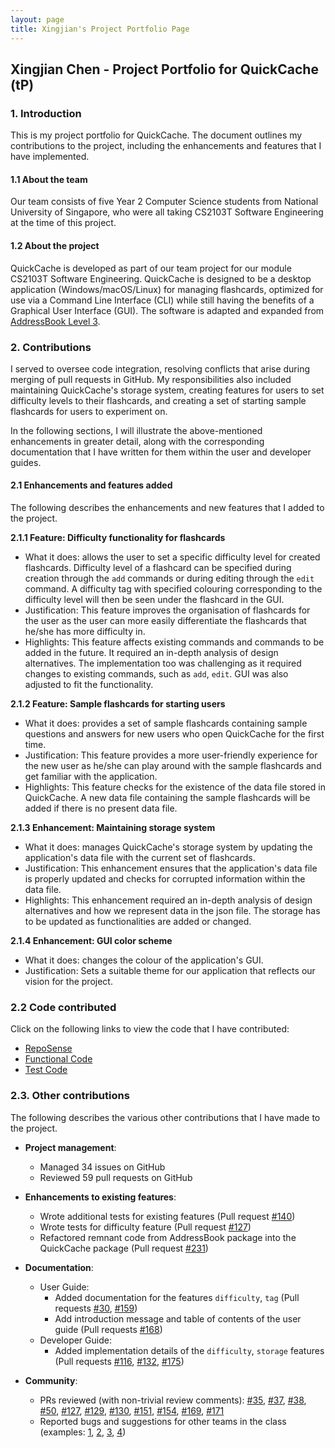 ```yaml
---
layout: page
title: Xingjian's Project Portfolio Page
---
```


## Xingjian Chen - Project Portfolio for QuickCache (tP)

### 1. Introduction

This is my project portfolio for QuickCache. The document outlines my contributions to the project, including the enhancements and features that I have implemented.

#### 1.1 About the team

Our team consists of five Year 2 Computer Science students from National University of Singapore, who were all taking CS2103T Software Engineering at the time of this project.

#### 1.2 About the project

QuickCache is developed as part of our team project for our module CS2103T Software Engineering. QuickCache is designed to be a desktop application (Windows/macOS/Linux) for managing flashcards, optimized for use via a Command Line Interface (CLI) while still having the benefits of a Graphical User Interface (GUI). The software is adapted and expanded from [AddressBook Level 3](https://github.com/nus-cs2103-AY2021S1/tp).

### 2. Contributions

I served to oversee code integration, resolving conflicts that arise during merging of pull requests in GitHub. My responsibilities also included maintaining QuickCache's storage system, creating features for users to set difficulty levels to their flashcards, and creating a set of starting sample flashcards for users to experiment on.

In the following sections, I will illustrate the above-mentioned enhancements in greater detail, along with the corresponding documentation that I have written for them within the user and developer guides.

#### 2.1 Enhancements and features added

The following describes the enhancements and new features that I added to the project.

**2.1.1 Feature: Difficulty functionality for flashcards**
  * What it does: allows the user to set a specific difficulty level for created flashcards. Difficulty level of a flashcard can be specified during creation through the `add` commands or during editing through the `edit` command. A difficulty tag with specified colouring corresponding to the difficulty level will then be seen under the flashcard in the GUI.
  * Justification: This feature improves the organisation of flashcards for the user as the user can more easily differentiate the flashcards that he/she has more difficulty in.
  * Highlights: This feature affects existing commands and commands to be added in the future. It required an in-depth analysis of design alternatives. The implementation too was challenging as it required changes to existing commands, such as `add`, `edit`. GUI was also adjusted to fit the functionality.

**2.1.2 Feature: Sample flashcards for starting users**
  * What it does: provides a set of sample flashcards containing sample questions and answers for new users who open QuickCache for the first time.
  * Justification: This feature provides a more user-friendly experience for the new user as he/she can play around with the sample flashcards and get familiar with the application.
  * Highlights: This feature checks for the existence of the data file stored in QuickCache. A new data file containing the sample flashcards will be added if there is no present data file.

**2.1.3 Enhancement: Maintaining storage system**
  * What it does: manages QuickCache's storage system by updating the application's data file with the current set of flashcards.
  * Justification: This enhancement ensures that the application's data file is properly updated and checks for corrupted information within the data file.
  * Highlights: This enhancement required an in-depth analysis of design alternatives and how we represent data in the json file. The storage has to be updated as functionalities are added or changed.

**2.1.4 Enhancement: GUI color scheme**
  * What it does: changes the colour of the application's GUI.
  * Justification: Sets a suitable theme for our application that reflects our vision for the project.

### 2.2 Code contributed

Click on the following links to view the code that I have contributed:

 * [RepoSense](https://nus-cs2103-ay2021s1.github.io/tp-dashboard/#breakdown=true&search=&sort=groupTitle&sortWithin=title&since=2020-08-14&timeframe=commit&mergegroup=&groupSelect=groupByRepos&checkedFileTypes=docs~functional-code~test-code~other&tabOpen=true&tabType=authorship&zFR=false&tabAuthor=josiahkhoo&tabRepo=AY2021S1-CS2103T-T13-2%2Ftp%5Bmaster%5D&authorshipIsMergeGroup=false&authorshipFileTypes=docs~functional-code~test-code~other)
 * [Functional Code](https://github.com/AY2021S1-CS2103T-T13-2/tp/tree/master/src/main/java/quickcache)
 * [Test Code](https://github.com/AY2021S1-CS2103T-T13-2/tp/tree/master/src/test/java/quickcache)

### 2.3. Other contributions

 The following describes the various other contributions that I have made to the project.

 * **Project management**:
   * Managed 34 issues on GitHub
   * Reviewed 59 pull requests on GitHub
   
 * **Enhancements to existing features**:
   * Wrote additional tests for existing features (Pull request [\#140](https://github.com/AY2021S1-CS2103T-T13-2/tp/pull/140))
   * Wrote tests for difficulty feature (Pull request [\#127](https://github.com/AY2021S1-CS2103T-T13-2/tp/pull/127))
   * Refactored remnant code from AddressBook package into the QuickCache package (Pull request [\#231](https://github.com/AY2021S1-CS2103T-T13-2/tp/pull/231))
   
 * **Documentation**:
   * User Guide:
     * Added documentation for the features `difficulty`, `tag` (Pull requests [\#30](https://github.com/AY2021S1-CS2103T-T13-2/tp/pull/30), [\#159](https://github.com/AY2021S1-CS2103T-T13-2/tp/pull/159)) 
     * Add introduction message and table of contents of the user guide (Pull requests [\#168](https://github.com/AY2021S1-CS2103T-T13-2/tp/pull/168))
   * Developer Guide:
     * Added implementation details of the `difficulty`, `storage` features (Pull requests [\#116](https://github.com/AY2021S1-CS2103T-T13-2/tp/pull/116), [\#132](https://github.com/AY2021S1-CS2103T-T13-2/tp/pull/132), [\#175](https://github.com/AY2021S1-CS2103T-T13-2/tp/pull/175))
 
 * **Community**:
   * PRs reviewed (with non-trivial review comments): [\#35](https://github.com/AY2021S1-CS2103T-T13-2/tp/pull/35), [\#37](https://github.com/AY2021S1-CS2103T-T13-2/tp/pull/37), [\#38](https://github.com/AY2021S1-CS2103T-T13-2/tp/pull/38), [\#50](https://github.com/AY2021S1-CS2103T-T13-2/tp/pull/50), [\#127](https://github.com/AY2021S1-CS2103T-T13-2/tp/pull/127), [\#129](https://github.com/AY2021S1-CS2103T-T13-2/tp/pull/129), [\#130](https://github.com/AY2021S1-CS2103T-T13-2/tp/pull/130), [\#151](https://github.com/AY2021S1-CS2103T-T13-2/tp/pull/151), [\#154](https://github.com/AY2021S1-CS2103T-T13-2/tp/pull/154), [\#169](https://github.com/AY2021S1-CS2103T-T13-2/tp/pull/169), [\#171](https://github.com/AY2021S1-CS2103T-T13-2/tp/pull/171)
   * Reported bugs and suggestions for other teams in the class (examples: [1](https://github.com/AY2021S1-CS2103T-T09-2/tp/issues/145), [2](https://github.com/AY2021S1-CS2103T-T09-2/tp/issues/144), [3](https://github.com/AY2021S1-CS2103T-T09-2/tp/issues/143), [4](https://github.com/josiahkhoo/ped/issues/1))
